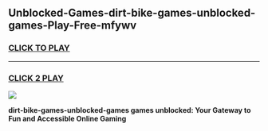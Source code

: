 
## Unblocked-Games-dirt-bike-games-unblocked-games-Play-Free-mfywv
<h3>
<a href="https://premium76.site?title=dirt-bike-games-unblocked-games&ref=09A">CLICK TO PLAY</a></h3>
<hr>

<h3>
<a href="https://premium76.site?title=dirt-bike-games-unblocked-games&ref=09A">CLICK 2 PLAY</a>
  
</h3>

<a href="https://premium76.site?title=dirt-bike-games-unblocked-games&ref=09A"><img src="https://clearcache.store/games.png"></a>


**dirt-bike-games-unblocked-games games unblocked: Your Gateway to Fun and Accessible Online Gaming**
